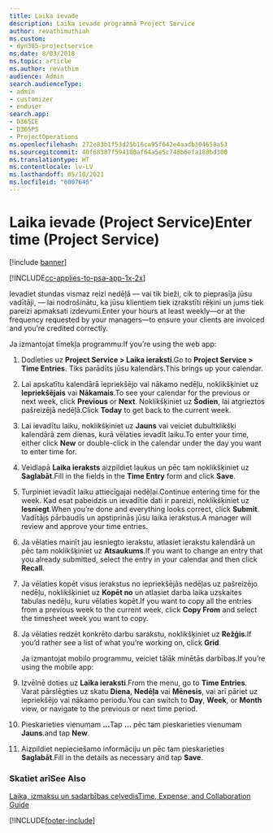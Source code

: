 ```yaml
---
title: Laika ievade
description: Laika ievade programmā Project Service
author: revathimuthiah
ms.custom:
- dyn365-projectservice
ms.date: 8/03/2018
ms.topic: article
ms.author: revathim
audience: Admin
search.audienceType:
- admin
- customizer
- enduser
search.app:
- D365CE
- D365PS
- ProjectOperations
ms.openlocfilehash: 272e83b1f53d25b16ca95f642e4aadb304658a53
ms.sourcegitcommit: 40f68387f594180af64a5e5c748b6efa188bd300
ms.translationtype: HT
ms.contentlocale: lv-LV
ms.lasthandoff: 05/10/2021
ms.locfileid: "6007645"
---
```

# <a name="enter-time-project-service"></a><span data-ttu-id="c0177-103">Laika ievade (Project Service)</span><span class="sxs-lookup"><span data-stu-id="c0177-103">Enter time (Project Service)</span></span>

[!include [banner](../includes/psa-now-project-operations.md)]

[!INCLUDE[cc-applies-to-psa-app-1x-2x](../includes/cc-applies-to-psa-app-1x-2x.md)]

<span data-ttu-id="c0177-104">Ievadiet stundas vismaz reizi nedēļā — vai tik bieži, cik to pieprasīja jūsu vadītāji, — lai nodrošinātu, ka jūsu klientiem tiek izrakstīti rēķini un jums tiek pareizi apmaksati izdevumi.</span><span class="sxs-lookup"><span data-stu-id="c0177-104">Enter your hours at least weekly—or at the frequency requested by your managers—to ensure your clients are invoiced and you’re credited correctly.</span></span>  
  
 <span data-ttu-id="c0177-105">Ja izmantojat tīmekļa programmu:</span><span class="sxs-lookup"><span data-stu-id="c0177-105">If you’re using the web app:</span></span>  
  
1. <span data-ttu-id="c0177-106">Dodieties uz **Project Service > Laika ieraksti**.</span><span class="sxs-lookup"><span data-stu-id="c0177-106">Go to **Project Service > Time Entries**.</span></span> <span data-ttu-id="c0177-107">Tiks parādīts jūsu kalendārs.</span><span class="sxs-lookup"><span data-stu-id="c0177-107">This brings up your calendar.</span></span>  
  
2. <span data-ttu-id="c0177-108">Lai apskatītu kalendārā iepriekšējo vai nākamo nedēļu, noklikšķiniet uz **Iepriekšējais** vai **Nākamais**.</span><span class="sxs-lookup"><span data-stu-id="c0177-108">To see your calendar for the previous or next week, click **Previous** or **Next**.</span></span> <span data-ttu-id="c0177-109">Noklikšķiniet uz **Šodien**, lai atgrieztos pašreizējā nedēļā.</span><span class="sxs-lookup"><span data-stu-id="c0177-109">Click **Today** to get back to the current week.</span></span>  
  
3. <span data-ttu-id="c0177-110">Lai ievadītu laiku, noklikšķiniet uz **Jauns** vai veiciet dubultklikšķi kalendārā zem dienas, kurā vēlaties ievadīt laiku.</span><span class="sxs-lookup"><span data-stu-id="c0177-110">To enter your time, either click **New** or double-click in the calendar under the day you want to enter time for.</span></span>  
  
4. <span data-ttu-id="c0177-111">Veidlapā **Laika ieraksts** aizpildiet laukus un pēc tam noklikšķiniet uz **Saglabāt**.</span><span class="sxs-lookup"><span data-stu-id="c0177-111">Fill in the fields in the **Time Entry** form and click **Save**.</span></span>  
  
5. <span data-ttu-id="c0177-112">Turpiniet ievadīt laiku attiecīgajai nedēļai.</span><span class="sxs-lookup"><span data-stu-id="c0177-112">Continue entering time for the week.</span></span> <span data-ttu-id="c0177-113">Kad esat pabeidzis un ievadītie dati ir pareizi, noklikšķiniet uz **Iesniegt**.</span><span class="sxs-lookup"><span data-stu-id="c0177-113">When you’re done and everything looks correct, click **Submit**.</span></span> <span data-ttu-id="c0177-114">Vadītājs pārbaudīs un apstiprinās jūsu laika ierakstus.</span><span class="sxs-lookup"><span data-stu-id="c0177-114">A manager will review and approve your time entries.</span></span>  
  
6. <span data-ttu-id="c0177-115">Ja vēlaties mainīt jau iesniegto ierakstu, atlasiet ierakstu kalendārā un pēc tam noklikšķiniet uz **Atsaukums**.</span><span class="sxs-lookup"><span data-stu-id="c0177-115">If you want to change an entry that you already submitted, select the entry in your calendar and then click **Recall**.</span></span>  
  
7. <span data-ttu-id="c0177-116">Ja vēlaties kopēt visus ierakstus no iepriekšējās nedēļas uz pašreizējo nedēļu, noklikšķiniet uz **Kopēt no** un atlasiet darba laika uzskaites tabulas nedēļu, kuru vēlaties kopēt.</span><span class="sxs-lookup"><span data-stu-id="c0177-116">If you want to copy all the entries from a previous week to the current week, click **Copy From** and select the timesheet week you want to copy.</span></span>  
  
8. <span data-ttu-id="c0177-117">Ja vēlaties redzēt konkrēto darbu sarakstu, noklikšķiniet uz **Režģis**.</span><span class="sxs-lookup"><span data-stu-id="c0177-117">If you’d rather see a list of what you’re working on, click **Grid**.</span></span>  
  
   <span data-ttu-id="c0177-118">Ja izmantojat mobilo programmu, veiciet tālāk minētās darbības.</span><span class="sxs-lookup"><span data-stu-id="c0177-118">If you’re using the mobile app:</span></span>  
  
9. <span data-ttu-id="c0177-119">Izvēlnē doties uz **Laika ieraksti**.</span><span class="sxs-lookup"><span data-stu-id="c0177-119">From the menu, go to **Time Entries**.</span></span>     <span data-ttu-id="c0177-120">Varat pārslēgties uz skatu **Diena**, **Nedēļa** vai **Mēnesis**, vai arī pāriet uz iepriekšējo vai nākamo periodu.</span><span class="sxs-lookup"><span data-stu-id="c0177-120">You can switch to **Day**, **Week**, or **Month** view, or navigate to the previous or next time period.</span></span>  
  
10. <span data-ttu-id="c0177-121">Pieskarieties vienumam **…**</span><span class="sxs-lookup"><span data-stu-id="c0177-121">Tap **…**</span></span> <span data-ttu-id="c0177-122">pēc tam pieskarieties vienumam **Jauns**.</span><span class="sxs-lookup"><span data-stu-id="c0177-122">and tap **New**.</span></span>  
  
11. <span data-ttu-id="c0177-123">Aizpildiet nepieciešamo informāciju un pēc tam pieskarieties **Saglabāt**.</span><span class="sxs-lookup"><span data-stu-id="c0177-123">Fill in the details as necessary and tap **Save**.</span></span>  
  
### <a name="see-also"></a><span data-ttu-id="c0177-124">Skatiet arī</span><span class="sxs-lookup"><span data-stu-id="c0177-124">See Also</span></span>  
 [<span data-ttu-id="c0177-125">Laika, izmaksu un sadarbības ceļvedis</span><span class="sxs-lookup"><span data-stu-id="c0177-125">Time, Expense, and Collaboration Guide</span></span>](../psa/time-expense-collaboration-guide.md)


[!INCLUDE[footer-include](../includes/footer-banner.md)]